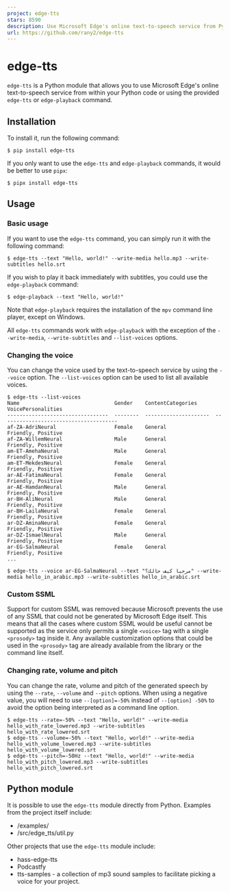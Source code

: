 ```yaml
---
project: edge-tts
stars: 8590
description: Use Microsoft Edge's online text-to-speech service from Python WITHOUT needing Microsoft Edge or Windows or an API key
url: https://github.com/rany2/edge-tts
---
```


edge-tts
========

`edge-tts` is a Python module that allows you to use Microsoft Edge's online text-to-speech service from within your Python code or using the provided `edge-tts` or `edge-playback` command.

Installation
------------

To install it, run the following command:

```
$ pip install edge-tts
```

If you only want to use the `edge-tts` and `edge-playback` commands, it would be better to use `pipx`:

```
$ pipx install edge-tts
```

Usage
-----

### Basic usage

If you want to use the `edge-tts` command, you can simply run it with the following command:

```
$ edge-tts --text "Hello, world!" --write-media hello.mp3 --write-subtitles hello.srt
```

If you wish to play it back immediately with subtitles, you could use the `edge-playback` command:

```
$ edge-playback --text "Hello, world!"
```

Note that `edge-playback` requires the installation of the `mpv` command line player, except on Windows.

All `edge-tts` commands work with `edge-playback` with the exception of the `--write-media`, `--write-subtitles` and `--list-voices` options.

### Changing the voice

You can change the voice used by the text-to-speech service by using the `--voice` option. The `--list-voices` option can be used to list all available voices.

```
$ edge-tts --list-voices
Name                               Gender    ContentCategories      VoicePersonalities
---------------------------------  --------  ---------------------  --------------------------------------
af-ZA-AdriNeural                   Female    General                Friendly, Positive
af-ZA-WillemNeural                 Male      General                Friendly, Positive
am-ET-AmehaNeural                  Male      General                Friendly, Positive
am-ET-MekdesNeural                 Female    General                Friendly, Positive
ar-AE-FatimaNeural                 Female    General                Friendly, Positive
ar-AE-HamdanNeural                 Male      General                Friendly, Positive
ar-BH-AliNeural                    Male      General                Friendly, Positive
ar-BH-LailaNeural                  Female    General                Friendly, Positive
ar-DZ-AminaNeural                  Female    General                Friendly, Positive
ar-DZ-IsmaelNeural                 Male      General                Friendly, Positive
ar-EG-SalmaNeural                  Female    General                Friendly, Positive
...

$ edge-tts --voice ar-EG-SalmaNeural --text "مرحبا كيف حالك؟" --write-media hello_in_arabic.mp3 --write-subtitles hello_in_arabic.srt
```

### Custom SSML

Support for custom SSML was removed because Microsoft prevents the use of any SSML that could not be generated by Microsoft Edge itself. This means that all the cases where custom SSML would be useful cannot be supported as the service only permits a single `<voice>` tag with a single `<prosody>` tag inside it. Any available customization options that could be used in the `<prosody>` tag are already available from the library or the command line itself.

### Changing rate, volume and pitch

You can change the rate, volume and pitch of the generated speech by using the `--rate`, `--volume` and `--pitch` options. When using a negative value, you will need to use `--[option]=-50%` instead of `--[option] -50%` to avoid the option being interpreted as a command line option.

```
$ edge-tts --rate=-50% --text "Hello, world!" --write-media hello_with_rate_lowered.mp3 --write-subtitles hello_with_rate_lowered.srt
$ edge-tts --volume=-50% --text "Hello, world!" --write-media hello_with_volume_lowered.mp3 --write-subtitles hello_with_volume_lowered.srt
$ edge-tts --pitch=-50Hz --text "Hello, world!" --write-media hello_with_pitch_lowered.mp3 --write-subtitles hello_with_pitch_lowered.srt
```

Python module
-------------

It is possible to use the `edge-tts` module directly from Python. Examples from the project itself include:

-   /examples/
-   /src/edge\_tts/util.py

Other projects that use the `edge-tts` module include:

-   hass-edge-tts
-   Podcastfy
-   tts-samples - a collection of mp3 sound samples to facilitate picking a voice for your project.
